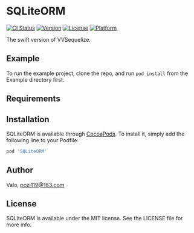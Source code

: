 # SQLiteORM

[![CI Status](https://img.shields.io/travis/pozi119/SQLiteORM.svg?style=flat)](https://travis-ci.org/pozi119/SQLiteORM)
[![Version](https://img.shields.io/cocoapods/v/SQLiteORM.svg?style=flat)](https://cocoapods.org/pods/SQLiteORM)
[![License](https://img.shields.io/cocoapods/l/SQLiteORM.svg?style=flat)](https://cocoapods.org/pods/SQLiteORM)
[![Platform](https://img.shields.io/cocoapods/p/SQLiteORM.svg?style=flat)](https://cocoapods.org/pods/SQLiteORM)

The swift version of VVSequelize.

## Example

To run the example project, clone the repo, and run `pod install` from the Example directory first.

## Requirements

## Installation

SQLiteORM is available through [CocoaPods](https://cocoapods.org). To install
it, simply add the following line to your Podfile:

```ruby
pod 'SQLiteORM'
```

## Author

Valo, pozi119@163.com

## License

SQLiteORM is available under the MIT license. See the LICENSE file for more info.
